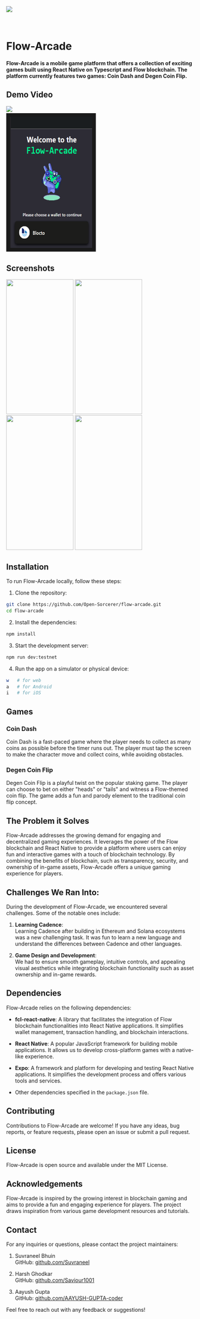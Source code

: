 <div>
<img align="left" src="https://github.com/Open-Sorcerer/flow-arcade/assets/63473496/80f0be98-1111-4fa3-a0b7-7158ba374f41"/><br/><br/><br/>
<h1 align="left">Flow-Arcade</h1>
</div>

#### Flow-Arcade is a mobile game platform that offers a collection of exciting games built using React Native on Typescript and Flow blockchain. The platform currently features two games: Coin Dash and Degen Coin Flip.


## Demo Video

<a href="https://youtu.be/lUd6Q3E8l5k" target="_blank">
  <img width="220" src="https://img.shields.io/badge/-Watch_on_YouTube-red?style=for-the-badge&logo=youtube&logoColor=white"><br/>
 <img src="./assets/demo.png" alt="Watch the video" width="220" height="350" border="10" />
</a>

## Screenshots

<img src="https://github.com/Open-Sorcerer/flow-arcade/assets/63473496/6a997d3a-9f95-40a9-b150-b95b9b42ec6f" width="180" height="360"/>
<img src="https://github.com/Open-Sorcerer/flow-arcade/assets/63473496/91f65b36-5e53-4a96-9acf-7c0b6b386ce5" width="180" height="360"/>
<img src="https://github.com/Open-Sorcerer/flow-arcade/assets/63473496/9cbe3b31-6d19-443e-9bda-882a50c2257f" width="180" height="360"/>
<img src="https://github.com/Open-Sorcerer/flow-arcade/assets/63473496/be859ceb-3ec9-49db-8d42-9a913af41db5" width="180" height="360"/>

## Installation

To run Flow-Arcade locally, follow these steps:

1. Clone the repository:

```bash
git clone https://github.com/Open-Sorcerer/flow-arcade.git
cd flow-arcade
```

2. Install the dependencies:

```bash
npm install
```

3. Start the development server:

```bash
npm run dev:testnet
```

4. Run the app on a simulator or physical device:

```bash
w   # for web
a   # for Android
i   # for iOS
```

## Games

### Coin Dash

Coin Dash is a fast-paced game where the player needs to collect as many coins as possible before the timer runs out. The player must tap the screen to make the character move and collect coins, while avoiding obstacles.

### Degen Coin Flip

Degen Coin Flip is a playful twist on the popular staking game. The player can choose to bet on either "heads" or "tails" and witness a Flow-themed coin flip. The game adds a fun and parody element to the traditional coin flip concept.

## The Problem it Solves

Flow-Arcade addresses the growing demand for engaging and decentralized gaming experiences. It leverages the power of the Flow blockchain and React Native to provide a platform where users can enjoy fun and interactive games with a touch of blockchain technology. By combining the benefits of blockchain, such as transparency, security, and ownership of in-game assets, Flow-Arcade offers a unique gaming experience for players.

## Challenges We Ran Into:

During the development of Flow-Arcade, we encountered several challenges. Some of the notable ones include:

1. **Learning Cadence**:  
   Learning Cadence after building in Ethereum and Solana ecosystems was a new challenging task. It was fun to learn a new language and understand the differences between Cadence and other languages.

2. **Game Design and Development**:  
   We had to ensure smooth gameplay, intuitive controls, and appealing visual aesthetics while integrating blockchain functionality such as asset ownership and in-game rewards.

## Dependencies

Flow-Arcade relies on the following dependencies:

- **fcl-react-native**: A library that facilitates the integration of Flow blockchain functionalities into React Native applications. It simplifies wallet management, transaction handling, and blockchain interactions.

- **React Native**: A popular JavaScript framework for building mobile applications. It allows us to develop cross-platform games with a native-like experience.

- **Expo**: A framework and platform for developing and testing React Native applications. It simplifies the development process and offers various tools and services.

- Other dependencies specified in the `package.json` file.

## Contributing

Contributions to Flow-Arcade are welcome! If you have any ideas, bug reports, or feature requests, please open an issue or submit a pull request.

## License

Flow-Arcade is open source and available under the MIT License.

## Acknowledgements

Flow-Arcade is inspired by the growing interest in blockchain gaming and aims to provide a fun and engaging experience for players. The project draws inspiration from various game development resources and tutorials.

## Contact

For any inquiries or questions, please contact the project maintainers:

1. Suvraneel Bhuin  
   GitHub: [github.com/Suvraneel](https://github.com/Suvraneel)

2. Harsh Ghodkar  
   GitHub: [github.com/Saviour1001](https://github.com/Saviour1001)

3. Aayush Gupta  
   GitHub: [github.com/AAYUSH-GUPTA-coder](https://github.com/AAYUSH-GUPTA-coder)

Feel free to reach out with any feedback or suggestions!
